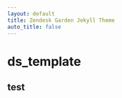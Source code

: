 ```yaml
---
layout: default
title: Zendesk Garden Jekyll Theme
auto_title: false
---
```


# ds_template
## test
